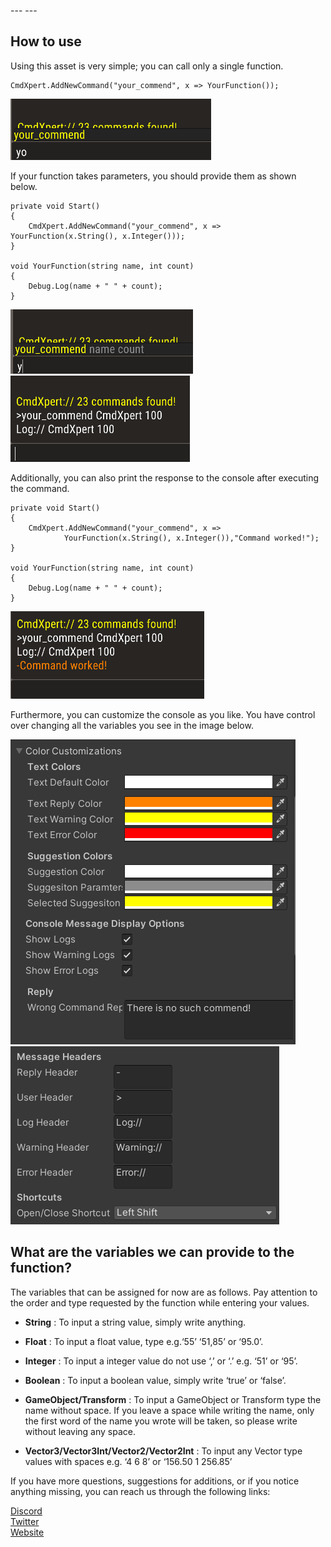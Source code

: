 \--- ---

How to use
----------

Using this asset is very simple; you can call only a single function.

    CmdXpert.AddNewCommand("your_commend", x => YourFunction());
    

![Schema](./img/your_commend_1.png)

If your function takes parameters, you should provide them as shown below.

    private void Start()
    {
        CmdXpert.AddNewCommand("your_commend", x => YourFunction(x.String(), x.Integer()));
    }
    
    void YourFunction(string name, int count)
    {
        Debug.Log(name + " " + count);
    }
    

![Schema](./img/your_commend_2.png)  
![Schema](./img/your_commend_3.png)

Additionally, you can also print the response to the console after executing the command.

    private void Start()
    {
        CmdXpert.AddNewCommand("your_commend", x => 
                YourFunction(x.String(), x.Integer()),"Command worked!");
    }
    
    void YourFunction(string name, int count)
    {
        Debug.Log(name + " " + count);
    }
    

![Schema](./img/your_commend_4.png)

Furthermore, you can customize the console as you like. You have control over changing all the variables you see in the image below.

![Schema](./img/custom_1.png)  
![Schema](./img/custom_2.png)

What are the variables we can provide to the function?
------------------------------------------------------

The variables that can be assigned for now are as follows. Pay attention to the order and type requested by the function while entering your values.

*   **String** : To input a string value, simply write anything.
    
*   **Float** : To input a float value, type e.g.‘55’ ‘51,85’ or ‘95.0’.
    
*   **Integer** : To input a integer value do not use ‘,’ or ‘.’ e.g. ‘51’ or ‘95’.
    
*   **Boolean** : To input a boolean value, simply write ‘true’ or ‘false’.
    
*   **GameObject/Transform** : To input a GameObject or Transform type the name without space. If you leave a space while writing the name, only the first word of the name you wrote will be taken, so please write without leaving any space.
    
*   **Vector3/Vector3Int/Vector2/Vector2Int** : To input any Vector type values with spaces e.g. ‘4 6 8’ or ‘156.50 1 256.85’
    

If you have more questions, suggestions for additions, or if you notice anything missing, you can reach us through the following links:

[Discord](https://discord.gg/Em7WyPMf)  
[Twitter](https://twitter.com/SentinelGa54657)  
[Website](https://sentinelasset.store)
